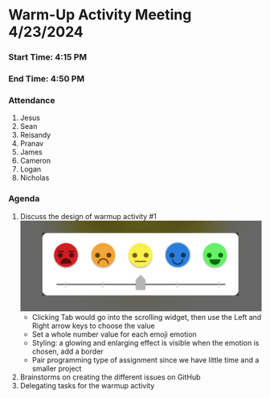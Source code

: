 # Warm-Up Activity Meeting 4/23/2024

### Start Time: 4:15 PM
### End Time: 4:50 PM

### Attendance
1. Jesus
2. Sean
3. Reisandy
4. Pranav
5. James
6. Cameron
7. Logan
8. Nicholas

### Agenda
1. Discuss the design of warmup activity #1
![design](../misc/design.png)
    - Clicking Tab would go into the scrolling widget, then use the Left and Right arrow keys to choose the value
    - Set a whole number value for each emoji emotion
    - Styling: a glowing and enlarging effect is visible when the emotion is chosen, add a border
    - Pair programming type of assignment since we have little time and a smaller project
2. Brainstorms on creating the different issues on GitHub
3. Delegating tasks for the warmup activity


